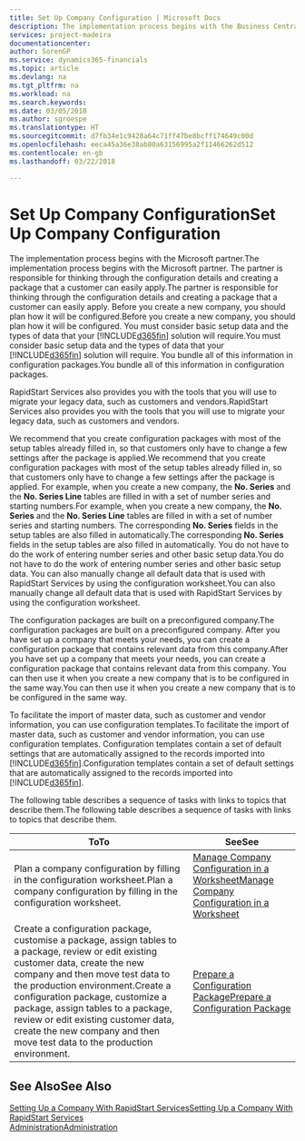 ```yaml
---
title: Set Up Company Configuration | Microsoft Docs
description: The implementation process begins with the Business Central solution will require. You bundle all of this information into configuration packages.
services: project-madeira
documentationcenter: 
author: SorenGP
ms.service: dynamics365-financials
ms.topic: article
ms.devlang: na
ms.tgt_pltfrm: na
ms.workload: na
ms.search.keywords: 
ms.date: 03/05/2018
ms.author: sgroespe
ms.translationtype: HT
ms.sourcegitcommit: d7fb34e1c9428a64c71ff47be8bcff174649c00d
ms.openlocfilehash: eeca45a36e38ab80a63156995a2f11466262d512
ms.contentlocale: en-gb
ms.lasthandoff: 03/22/2018

---
```

# <a name="set-up-company-configuration"></a><span data-ttu-id="6fabd-104">Set Up Company Configuration</span><span class="sxs-lookup"><span data-stu-id="6fabd-104">Set Up Company Configuration</span></span>
<span data-ttu-id="6fabd-105">The implementation process begins with the Microsoft partner.</span><span class="sxs-lookup"><span data-stu-id="6fabd-105">The implementation process begins with the Microsoft partner.</span></span> <span data-ttu-id="6fabd-106">The partner is responsible for thinking through the configuration details and creating a package that a customer can easily apply.</span><span class="sxs-lookup"><span data-stu-id="6fabd-106">The partner is responsible for thinking through the configuration details and creating a package that a customer can easily apply.</span></span> <span data-ttu-id="6fabd-107">Before you create a new company, you should plan how it will be configured.</span><span class="sxs-lookup"><span data-stu-id="6fabd-107">Before you create a new company, you should plan how it will be configured.</span></span> <span data-ttu-id="6fabd-108">You must consider basic setup data and the types of data that your [!INCLUDE[d365fin](includes/d365fin_md.md)] solution will require.</span><span class="sxs-lookup"><span data-stu-id="6fabd-108">You must consider basic setup data and the types of data that your [!INCLUDE[d365fin](includes/d365fin_md.md)] solution will require.</span></span> <span data-ttu-id="6fabd-109">You bundle all of this information in configuration packages.</span><span class="sxs-lookup"><span data-stu-id="6fabd-109">You bundle all of this information in configuration packages.</span></span>

<span data-ttu-id="6fabd-110">RapidStart Services also provides you with the tools that you will use to migrate your legacy data, such as customers and vendors.</span><span class="sxs-lookup"><span data-stu-id="6fabd-110">RapidStart Services also provides you with the tools that you will use to migrate your legacy data, such as customers and vendors.</span></span>  

<span data-ttu-id="6fabd-111">We recommend that you create configuration packages with most of the setup tables already filled in, so that customers only have to change a few settings after the package is applied.</span><span class="sxs-lookup"><span data-stu-id="6fabd-111">We recommend that you create configuration packages with most of the setup tables already filled in, so that customers only have to change a few settings after the package is applied.</span></span> <span data-ttu-id="6fabd-112">For example, when you create a new company, the **No. Series** and the **No. Series Line** tables are filled in with a set of number series and starting numbers.</span><span class="sxs-lookup"><span data-stu-id="6fabd-112">For example, when you create a new company, the **No. Series** and the **No. Series Line** tables are filled in with a set of number series and starting numbers.</span></span> <span data-ttu-id="6fabd-113">The corresponding **No. Series** fields in the setup tables are also filled in automatically.</span><span class="sxs-lookup"><span data-stu-id="6fabd-113">The corresponding **No. Series** fields in the setup tables are also filled in automatically.</span></span> <span data-ttu-id="6fabd-114">You do not have to do the work of entering number series and other basic setup data.</span><span class="sxs-lookup"><span data-stu-id="6fabd-114">You do not have to do the work of entering number series and other basic setup data.</span></span> <span data-ttu-id="6fabd-115">You can also manually change all default data that is used with RapidStart Services by using the configuration worksheet.</span><span class="sxs-lookup"><span data-stu-id="6fabd-115">You can also manually change all default data that is used with RapidStart Services by using the configuration worksheet.</span></span>  

<span data-ttu-id="6fabd-116">The configuration packages are built on a preconfigured company.</span><span class="sxs-lookup"><span data-stu-id="6fabd-116">The configuration packages are built on a preconfigured company.</span></span> <span data-ttu-id="6fabd-117">After you have set up a company that meets your needs, you can create a configuration package that contains relevant data from this company.</span><span class="sxs-lookup"><span data-stu-id="6fabd-117">After you have set up a company that meets your needs, you can create a configuration package that contains relevant data from this company.</span></span> <span data-ttu-id="6fabd-118">You can then use it when you create a new company that is to be configured in the same way.</span><span class="sxs-lookup"><span data-stu-id="6fabd-118">You can then use it when you create a new company that is to be configured in the same way.</span></span>  

<span data-ttu-id="6fabd-119">To facilitate the import of master data, such as customer and vendor information, you can use configuration templates.</span><span class="sxs-lookup"><span data-stu-id="6fabd-119">To facilitate the import of master data, such as customer and vendor information, you can use configuration templates.</span></span> <span data-ttu-id="6fabd-120">Configuration templates contain a set of default settings that are automatically assigned to the records imported into [!INCLUDE[d365fin](includes/d365fin_md.md)].</span><span class="sxs-lookup"><span data-stu-id="6fabd-120">Configuration templates contain a set of default settings that are automatically assigned to the records imported into [!INCLUDE[d365fin](includes/d365fin_md.md)].</span></span>

<span data-ttu-id="6fabd-121">The following table describes a sequence of tasks with links to topics that describe them.</span><span class="sxs-lookup"><span data-stu-id="6fabd-121">The following table describes a sequence of tasks with links to topics that describe them.</span></span>

|<span data-ttu-id="6fabd-122">**To**</span><span class="sxs-lookup"><span data-stu-id="6fabd-122">**To**</span></span>|<span data-ttu-id="6fabd-123">**See**</span><span class="sxs-lookup"><span data-stu-id="6fabd-123">**See**</span></span>|  
|------------|-------------|  
|<span data-ttu-id="6fabd-124">Plan a company configuration by filling in the configuration worksheet.</span><span class="sxs-lookup"><span data-stu-id="6fabd-124">Plan a company configuration by filling in the configuration worksheet.</span></span>|[<span data-ttu-id="6fabd-125">Manage Company Configuration in a Worksheet</span><span class="sxs-lookup"><span data-stu-id="6fabd-125">Manage Company Configuration in a Worksheet</span></span>](admin-how-to-manage-company-configuration-in-a-worksheet.md)|  
|<span data-ttu-id="6fabd-126">Create a configuration package, customise a package, assign tables to a package, review or edit existing customer data, create the new company and then move test data to the production environment.</span><span class="sxs-lookup"><span data-stu-id="6fabd-126">Create a configuration package, customize a package, assign tables to a package, review or edit existing customer data, create the new company and then move test data to the production environment.</span></span>|[<span data-ttu-id="6fabd-127">Prepare a Configuration Package</span><span class="sxs-lookup"><span data-stu-id="6fabd-127">Prepare a Configuration Package</span></span>](admin-how-to-prepare-a-configuration-package.md)| 

## <a name="see-also"></a><span data-ttu-id="6fabd-128">See Also</span><span class="sxs-lookup"><span data-stu-id="6fabd-128">See Also</span></span>  
[<span data-ttu-id="6fabd-129">Setting Up a Company With RapidStart Services</span><span class="sxs-lookup"><span data-stu-id="6fabd-129">Setting Up a Company With RapidStart Services</span></span>](admin-set-up-a-company-with-rapidstart.md)  
[<span data-ttu-id="6fabd-130">Administration</span><span class="sxs-lookup"><span data-stu-id="6fabd-130">Administration</span></span>](admin-setup-and-administration.md)

